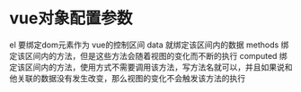 # vue对象配置参数
el 要绑定dom元素作为 vue的控制区间
data 就绑定该区间内的数据
methods 绑定该区间内的方法，但是这些方法会随着视图的变化而不断的执行
computed 绑定该区间内的方法，使用方式不需要调用该方法，写方法名就可以，并且如果说和他关联的数据没有发生改变，那么视图的变化不会触发该方法的执行
